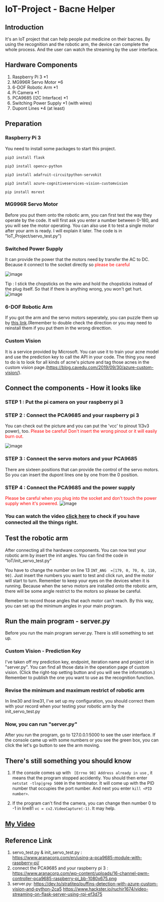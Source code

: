 # IoT-Project - Bacne Helper

## Introduction

It's an IoT project that can help people put medicine on their bacnes. By using the recognition and the robotic arm, the device can complete the whole process. And the user can watch the streaming by the user interface.

## Hardware Components

1. Raspberry Pi 3 *1
2. MG996R Servo Motor *6
3. 6-DOF Robotic Arm *1
4. Pi Camera *1
5. PCA9685 (I2C Interface) *1
6. Switching Power Supply *1 (with wires)
7. Dupont Lines *4 (at least)

## Preparation

### Raspberry Pi 3 

You need to install some packages to start this project.

`
pip3 install flask
`

`
pip3 install opencv-python
`

`
pip3 install adafruit-circuitpython-servokit
`

`
pip3 install azure-cognitiveservices-vision-customvision
`

`
pip install msrest
`

### MG996R Servo Motor

Before you put them onto the robotic arm, you can first test the way they operate by the code. It will first ask you enter a number between 0-180, and you will see the motor operating.
You can also use it to test a single motor after your arm is ready. I will explain it later.
The code is in "IoT_Project/servo_test.py")

### Switched Power Supply

It can provide the power that the motors need by transfer the AC to DC.
Because it connect to the socket directly so <font color="red"> please be careful</font>


![image](https://raw.githubusercontent.com/oohyuti/IoT-Project/main/Power%20Supply.JPG)

Tip : I stick the chopsticks on the wire and hold the chopsticks instead of the plug itself. So that if there is anything wrong, you won't get hurt.
![image](https://raw.githubusercontent.com/oohyuti/IoT-Project/main/plug.jpg)

### 6-DOF Robotic Arm

If you got the arm and the servo motors seperately, you can puzzle them up by [this link](https://www.taiwansensor.com.tw/6軸機械手臂組裝教學/).(Remember to double check the direction or you may need to reinstall them if you put them in the wrong directtion.

### Custom Vision

It is a service provided by Microsoft. You can use it to train your acne model and use the prediction key to call the API in your code. The thing you need to do is to look for all kinds of acne's picture and tag those acnes in the custom vision page.(https://blog.cavedu.com/2019/09/30/azure-custom-vision/).

## Connect the components - How it looks like

### STEP 1 : Put the pi camera on your raspberry pi 3

### STEP 2 : Connect the PCA9685 and your raspberry pi 3

You can check out the picture and you can put the 'vcc' to pinout 1(3v3 power), too.
<font color="red"> Please be careful! Don't insert the wrong pinout or it will easily burn out. </font>

![image](https://www.aranacorp.com/wp-content/uploads/16-channel-pwm-controller-pca9685-raspberry-pi_bb-1080x675.png)


### STEP 3 : Connect the servo motors and your PCA9685

There are sixteen positions that can provide the control of the servo motors. So you can insert the dupont lines one by one from the 0 position.

### STEP 4 : Connect the PCA9685 and the power supply

<font color="red"> Please be careful when you plug into the socket and don't touch the power supply when it's powered. </font>
![image](https://raw.githubusercontent.com/oohyuti/IoT-Project/main/PCA9685_Power%20Supply.jpg)

### You can watch the video [click here](https://www.youtube.com/watch?v=Q-PQdTYBZAw) to check if you have connected all the things right.

## Test the robotic arm

After connecting all the hardware components. You can now test your robotic arm by insert the init angles.
You can find the code in "IoT/init_servo_test.py"

You have to change the number on line 13 `INT_ANG  =[179, 0, 70, 0, 110, 90]`. Just insert the numbers you want to test and click run, and the motor will start to turn. Remember to keep your eyes on the devices when it is running. Because when the servo motors are installed onto the robotic arm, there will be some angle restrict to the motors so please be careful.

Remeber to record those angles that each motor can't reach. By this way, you can set up the minimum angles in your main program.

## Run the main program - server.py

Before you run the main program server.py. There is still something to set up.

### Custom Vision - Prediction Key

I've taken off my prediction key, endpoint, iteration name and project id in "server.py".
You can find all those data in the operation page of custom vision. (Click the right-top setting button and you will see the information.) Remember to publish the one you want to use as the recognition function.

### Revise the minimum and maximum restrict of robotic arm

In line30 and line31, I've set up my configuration, you should correct them with your record when your testing your robotic arm by the init_servo_test.py

### Now, you can run "server.py"

After you run the program, go to 127.0.0.1:5000 to see the user interface. If the console came up with some numbers or you see the green box, you can click the let's go button to see the arm moving.

## There's still something you should know

1. If the console comes up with ` [Errno 98] Address already in use` , it means that the program stopped accidently. 
You should then enter `netstat -tlnp|grep 5000` in the terminator. It will come up with the PID number that occupies the port number. And next you enter `kill <PID number>`.

2. If the program can't find the camera, you can change then number 0 to -1 in line81 `vc = cv2.VideoCapture(-1)`. It may help.

## [My Video](https://youtu.be/dkQ-8wHkPck)

## Reference Link

1. servo_test.py & init_servo_test.py : https://www.aranacorp.com/en/using-a-pca9685-module-with-raspberry-pi/
2. connect the PCA9685 and your raspberry pi 3 : https://www.aranacorp.com/wp-content/uploads/16-channel-pwm-controller-pca9685-raspberry-pi_bb-1080x675.png
3. server.py:
   https://dev.to/stratiteq/puffins-detection-with-azure-custom-vision-and-python-2ca5
   https://www.hackster.io/ruchir1674/video-streaming-on-flask-server-using-rpi-ef3d75
